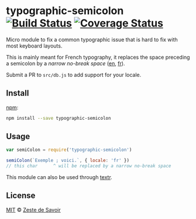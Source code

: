# typographic-semicolon [![Build Status][build-badge]][build-status] [![Coverage Status][coverage-badge]][coverage-status]

Micro module to fix a common typographic issue that is hard to fix with most keyboard layouts.

This is mainly meant for French typography, it replaces the space preceding a semicolon by a _narrow no-break space_ ([en](http://www.fileformat.info/info/unicode/char/202f/index.htm), [fr](https://fr.wikipedia.org/wiki/Espace_fine_ins%C3%A9cable)).

Submit a PR to `src/db.js` to add support for your locale.

## Install

[npm][npm]:

```sh
npm install --save typographic-semicolon
```


## Usage

```js
var semiColon = require('typographic-semicolon')

semiColon(`Exemple ; voici.`, { locale: 'fr' })
// this char      ^ will be replaced by a narrow no-break space
```

This module can also be used through [textr][textr].

## License

[MIT][license] © [Zeste de Savoir][zds]

<!-- Definitions -->

[build-badge]: https://img.shields.io/travis/zestedesavoir/zmarkdown.svg

[build-status]: https://travis-ci.org/zestedesavoir/zmarkdown

[coverage-badge]: https://img.shields.io/coveralls/zestedesavoir/zmarkdown.svg

[coverage-status]: https://coveralls.io/github/zestedesavoir/zmarkdown

[license]: https://github.com/zestedesavoir/zmarkdown/blob/master/packages/typographic-semicolon/LICENSE-MIT

[zds]: https://zestedesavoir.com

[npm]: https://www.npmjs.com/package/typographic-semicolon

[textr]: https://github.com/A/textr
